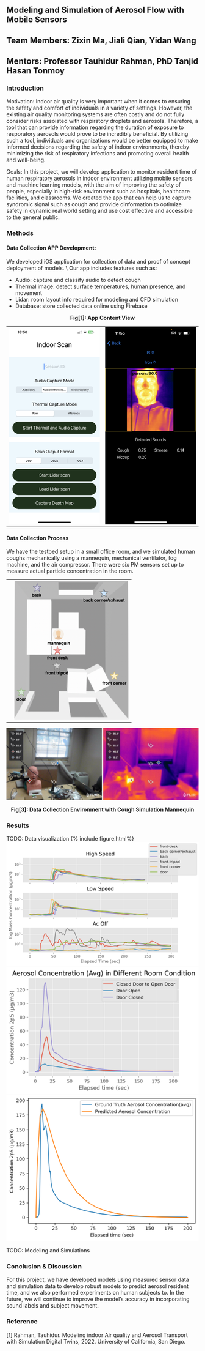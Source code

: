 ## Modeling and Simulation of Aerosol Flow with Mobile Sensors
## Team Members: Zixin Ma, Jiali Qian, Yidan Wang 
## Mentors: Professor Tauhidur Rahman, PhD Tanjid Hasan Tonmoy

### Introduction
Motivation:
Indoor air quality is very important when it comes to ensuring the safety and comfort of individuals in a variety of settings. However, the existing air quality monitoring systems are often costly and do not fully consider risks assoiated with respiratory droplets and aerosols. Therefore, a tool that can provide information regarding the duration of exposure to resporatory aerosols would prove to be incredibly beneficial. By utilizing such a tool, individuals and organizations would be better equipped to make informed decisions regarding the safety of indoor environments, thereby minimizing the risk of respiratory infections and promoting overall health and well-being.

Goals:
In this project, we will develop application to monitor resident time of human respiratory aerosols in indoor environment utilizing mobile sensors and machine learning models, with the aim of improving the safety of people, especially in high-risk environment such as hospitals, healthcare facilities, and classrooms. We created the app that can help us to capture syndromic signal such as cough and provide dinformation to optimize safety in dynamic real world setting and use cost effective and accessible to the general public.

### Methods
#### Data Collection APP Development:
We developed iOS application for collection of data and proof of concept deployment of models. \\
Our app includes features such as: 
* Audio: capture and classify audio to detect cough
* Thermal image: detect surface temperatures, human presence, and movement
* Lidar: room layout info required for modeling and CFD simulation
* Database: store collected data online using Firebase

<table><tr>
<td> <img src="/assets/app_view.png" alt="Drawing" style="width: 400px;"/> </td>
<td> <img src="/assets/thermal_audio.png" alt="Drawing" style="width: 400px;"/> </td>
<figcaption align = "center"><b>Fig[1]: App Content View</b></figcaption>
</tr></table>




#### Data Collection Process
We have the testbed setup in a small office room, and we simulated human coughs mechanically using a mannequin, mechanical ventilator, fog machine, and the air compressor. 
There were six PM sensors set up to measure actual particle concentration in the room.
<table><tr>
<td>
<!-- Import the component -->
<script type="module" src="https://ajax.googleapis.com/ajax/libs/model-viewer/3.0.1/model-viewer.min.js"></script>

<!-- Use it like any other HTML element -->
<style>
model-viewer {
  width: 400px;
  height: 600px;
}
</style>
<model-viewer alt="Model of Data Collection Room Setting Produced from LiDAR" src="assets/Uc302.gltf" ar shadow-intensity="1" camera-controls touch-action="pan-y">
</model-viewer>
</td>
<td> <img src="/assets/room_layout.png" alt="Drawing" style="width: 300px;"/> 
</td>
</tr></table>



![image3](/assets/mannequin.png)
<figcaption align = "center"><b>Fig[3]: Data Collection Environment with Cough Simulation Mannequin</b></figcaption>


### Results
TODO: Data visualization
{% include figure.html%}
![image5](/assets/PM2.5_Diff_Loc.png)
![image3](/assets/room_condition.png)
![image4](/assets/model_prediction.png)


TODO: Modeling and Simulations

### Conclusion & Discussion
For this project, we have developed models using measured sensor data and simulation data to develop robust models to predict aerosol resident time, and we also performed experiments on human subjects to. In the future, we will continue to improve the model’s accuracy in incorporating sound labels and subject movement.

### Reference
[1] Rahman, Tauhidur. Modeling indoor Air quality and Aerosol Transport with Simulation Digital Twins, 2022. University of California, San Diego.
